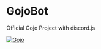 # GojoBot
Official Gojo Project with discord.js

<a href="https://top.gg/bot/868769763055263764">
  <img src="https://top.gg/api/widget/868769763055263764.svg" alt="Gojo" />
  </a>
